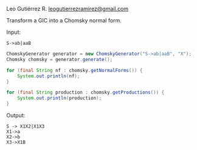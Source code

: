 Leo Gutiérrez R. leogutierrezramirez@gmail.com

Transform a GIC into a Chomsky normal form.

Input: 

	S->ab|aaB

```java
ChomskyGenerator generator = new ChomskyGenerator("S->ab|aaB", "X");
Chomsky chomsky = generator.generate();

for (final String nf : chomsky.getNormalForms()) {
    System.out.println(nf);
}

for (final String production : chomsky.getProductions()) {
    System.out.println(production);
}
```

Output:

    S -> X1X2|X1X3
    X1->a
    X2->b
    X3->X1B
